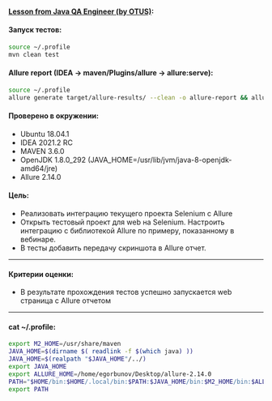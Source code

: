 #### [Lesson from Java QA Engineer (by OTUS)][link]:
#### Запуск тестов:
```bash
source ~/.profile
mvn clean test
```
#### Allure report (IDEA -> maven/Plugins/allure -> allure:serve):
```bash
source ~/.profile
allure generate target/allure-results/ --clean -o allure-report && allure open
```
#### Проверено в окружении:
- Ubuntu 18.04.1
- IDEA 2021.2 RC
- MAVEN 3.6.0
- OpenJDK 1.8.0_292 (JAVA_HOME=/usr/lib/jvm/java-8-openjdk-amd64/jre)
- Allure 2.14.0

#### Цель:
- Реализовать интеграцию текущего проекта Selenium с Allure
- Открыть тестовый проект для web на Selenium. Настроить интеграцию с библиотекой Allure по примеру, показанному в вебинаре. 
- В тесты добавить передачу скриншота в Allure отчет.
---
#### Критерии оценки:
- В результате прохождения тестов успешно запускается web страница с Allure отчетом

---
#### cat ~/.profile:
```bash
export M2_HOME=/usr/share/maven
JAVA_HOME=$(dirname $( readlink -f $(which java) ))
JAVA_HOME=$(realpath "$JAVA_HOME"/../)
export JAVA_HOME
export ALLURE_HOME=/home/egorbunov/Desktop/allure-2.14.0
PATH="$HOME/bin:$HOME/.local/bin:$PATH:$JAVA_HOME/bin:$M2_HOME/bin:$ALLURE_HOME/bin"
export PATH

```

[//]: # (These are reference links used in the body of this note and get stripped out when the markdown processor does its job. There is no need to format nicely because it shouldn't be seen. Thanks SO - http://stackoverflow.com/questions/4823468/store-comments-in-markdown-syntax)

[link]: <https://otus.ru/learning/102096/>
